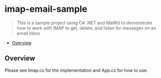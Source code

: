 # imap-email-sample
> This is a sample project using C# .NET and MailKit to demonstrate how to work with IMAP to get, delete, and listen for messages on an email inbox

* [Overview](#overview)

## Overview

Please see Imap.cs for the implementation and App.cs for how to use.
